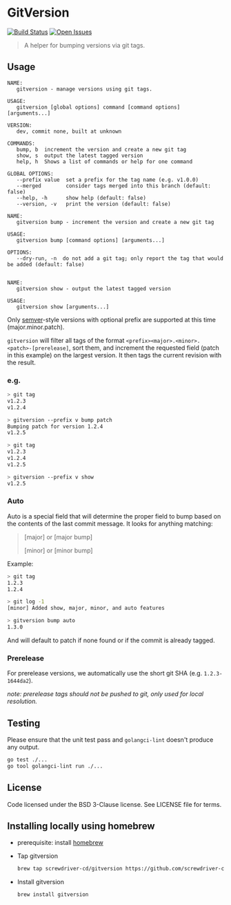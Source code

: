 # GitVersion
[![Build Status][status-image]][status-url] [![Open Issues][issues-image]][issues-url]

> A helper for bumping versions via git tags.

## Usage

```
NAME:
   gitversion - manage versions using git tags.

USAGE:
   gitversion [global options] command [command options] [arguments...]

VERSION:
   dev, commit none, built at unknown

COMMANDS:
   bump, b  increment the version and create a new git tag
   show, s  output the latest tagged version
   help, h  Shows a list of commands or help for one command

GLOBAL OPTIONS:
   --prefix value  set a prefix for the tag name (e.g. v1.0.0)
   --merged        consider tags merged into this branch (default: false)
   --help, -h      show help (default: false)
   --version, -v   print the version (default: false)
```

```
NAME:
   gitversion bump - increment the version and create a new git tag

USAGE:
   gitversion bump [command options] [arguments...]

OPTIONS:
   --dry-run, -n  do not add a git tag; only report the tag that would be added (default: false)
   
```

```
NAME:
   gitversion show - output the latest tagged version

USAGE:
   gitversion show [arguments...]
```

Only [semver](http://semver.org/)-style versions with optional prefix are
supported at this time (major.minor.patch).

`gitversion` will filter all tags of the format
`<prefix><major>.<minor>.<patch>-[prerelease]`, sort them, and increment the requested
field (patch in this example) on the largest version. It then tags the
current revision with the result.

### e.g.

```bash
> git tag
v1.2.3
v1.2.4

> gitversion --prefix v bump patch
Bumping patch for version 1.2.4
v1.2.5

> git tag
v1.2.3
v1.2.4
v1.2.5

> gitversion --prefix v show
v1.2.5
```

### Auto

Auto is a special field that will determine the proper field to bump
based on the contents of the last commit message.  It looks for anything matching:

> [major] or [major bump]
>
> [minor] or [minor bump]

Example:
```bash
> git tag
1.2.3
1.2.4

> git log -1
[minor] Added show, major, minor, and auto features

> gitversion bump auto
1.3.0
```

And will default to patch if none found or if the commit is already tagged.

### Prerelease

For prerelease versions, we automatically use the short git SHA (e.g. `1.2.3-1644da2`).

_note: prerelease tags should not be pushed to git, only used for local resolution._

## Testing
Please ensure that the unit test pass and `golangci-lint` doesn't produce
any output.
```bash
go test ./...
go tool golangci-lint run ./...
```

## License

Code licensed under the BSD 3-Clause license. See LICENSE file for terms.

[issues-image]: https://img.shields.io/github/issues/screwdriver-cd/screwdriver.svg
[issues-url]: https://github.com/screwdriver-cd/screwdriver/issues
[status-image]: https://cd.screwdriver.cd/pipelines/16/badge
[status-url]: https://cd.screwdriver.cd/pipelines/16

## Installing locally using homebrew

- prerequisite: install [homebrew](https://homebrew.sh/)
- Tap gitversion

    ```bash
    brew tap screwdriver-cd/gitversion https://github.com/screwdriver-cd/gitversion.git
    ```

- Install gitversion

    ```bash
    brew install gitversion
    ```
